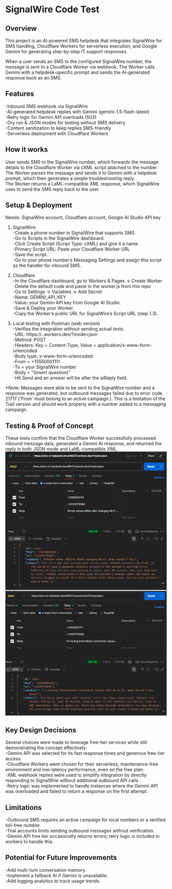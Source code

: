 # SignalWire Code Test 
## Overview

This project is an AI-powered SMS helpdesk that integrates SignalWire for SMS handling, Cloudflare Workers for serverless execution, and Google Gemini for generating step-by-step IT support responses.

When a user sends an SMS to the configured SignalWire number, the message is sent to a Cloudflare Worker via webhook. The Worker calls Gemini with a helpdesk-specific prompt and sends the AI-generated response back as an SMS.

## Features

-Inbound SMS webhook via SignalWire <br/>
-AI-generated helpdesk replies with Gemini (gemini-1.5-flash-latest) <br/>
-Retry logic for Gemini API overloads (503) <br/>
-Dry run & JSON modes for testing without SMS delivery <br/>
-Content sanitization to keep replies SMS-friendly <br/>
-Serverless deployment with Cloudflare Workers <br/>

## How it works

User sends SMS to the SignalWire number, which forwards the message details to the Cloudflare Worker via cXML script attached to the number. <br/>
The Worker parses the message and sends it to Gemini with a helpdesk prompt, which then generates a simple troubleshooting reply. <br/> The Worker returns a LaML-compatible XML response, which SignalWire uses to send the SMS reply back to the user.

## Setup & Deployment 
Needs: SignalWire account, Cloudflare account, Google AI Studio API key
1. SignalWire <br/>
  -Create a phone number in SignalWire that supports SMS.<br/>
  -Go to Scripts in the SignalWire dashboard.<br/>
  -Click Create Script (Script Type: cXML) and give it a name.<br/>
  -Primary Script URL: Paste your Cloudflare Worker URL <br/>
  -Save the script. <br/>
  -Go to your phone number’s Messaging Settings and assign this script as the handler for inbound SMS. <br/>
  
2. Cloudflare <br/>
  -In the Cloudflare dashboard, go to Workers & Pages → Create Worker<br/>
  -Delete the default code and paste in the worker.js from this repo<br/>
  -Go to Settings → Variables → Add Secret:<br/>
    -Name: GEMINI_API_KEY<br/>
    -Value: your Gemini API key from Google AI Studio.<br/>
   -Save & Deploy your Worker.<br/>
   -Copy the Worker’s public URL for SignalWire’s Script URL (step 1.3).<br/>

3. Local testing with Postman (web version) <br/>
  -Verifies the integration without sending actual texts. <br/>
  -URL: https://<your-worker>.<subdomain>.workers.dev/?mode=json <br/>
  -Method: POST <br/>
  -Headers: Key = Content-Type, Value = application/x-www-form-urlencoded <br/>
  -Body type: x-www-form-urlencoded <br/>
   -From = +15550001111 <br/>
   -To = your SignalWire number <br/>
   -Body = "(insert question)" <br/>
   -Hit Send and an answer will be after the aiReply field. <br/>

*Note: Messages were able to be sent to the SignalWire number and a response was generated, but outbound messages failed due to error code 21717 ('From' must belong to an active campaign.). This is a limitation of the Trail version and should work properly with a number added to a messaging campaign. 

## Testing & Proof of Concept
These tests confirm that the Cloudflare Worker successfully processed inbound message data, generated a Gemini AI response, and returned the reply in both JSON mode and LaML-compatible XML. <br/>
![Success 1.](https://raw.githubusercontent.com/bHun733/project-signalwire-test/81bbcf95f09f798c33c92a8b117beaef1dec22b8/postman_success_1.png?token=GHSAT0AAAAAADJGCVGTOUB7HE7LX6D3MMZ22E6KHUA) <br/>
![Success 2.](https://raw.githubusercontent.com/bHun733/project-signalwire-test/81bbcf95f09f798c33c92a8b117beaef1dec22b8/postman_success_2.png?token=BV7OZV3BU7IX3JJDLX7FGDTITZI6Y) <br/>

## Key Design Decisions <br/>
Several choices were made to leverage free-tier services while still demonstrating the concept effectively: <br/>
-Gemini API was selected for its fast response times and generous free-tier access.<br/>
-Cloudflare Workers were chosen for their serverless, maintenance-free environment and low-latency performance, even on the free plan.<br/>
-XML webhook replies were used to simplify integration by directly responding to SignalWire without additional outbound API calls.<br/>
-Retry logic was implemented to handle instances where the Gemini API was overloaded and failed to return a response on the first attempt.<br/>

## Limitations
-Outbound SMS requires an active campaign for local numbers or a verified toll-free number. <br/>
-Trial accounts limits sending outbound messages without verification. <br/>
-Gemini API free tier occasionally returns errors; retry logic is included in workers to handle this.  <br/>

## Potential for Future Improvements
-Add multi-turn conversation memory. <br/>
-Implement a fallback AI if Gemini is unavailable. <br/>
-Add logging analytics to track usage trends. <br/>


